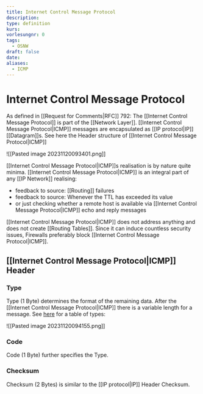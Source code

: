 ```yaml
---
title: Internet Control Message Protocol
description: 
type: definition
kurs: 
vorlesungnr: 0
tags:
  - OSNW
draft: false
date: 
aliases:
  - ICMP
---
```


# Internet Control Message Protocol

As defined in [[Request for Comments|RFC]] 792: The [[Internet Control Message Protocol]] is part of the [[Network Layer]]. [[Internet Control Message Protocol|ICMP]] messages are encapsulated as [[IP protocol|IP]] [[Datagram]]s. See here the Header structure of [[Internet Control Message Protocol|ICMP]]

![[Pasted image 20231120093401.png]]

[[Internet Control Message Protocol|ICMP]]s realisation is by nature quite minima. [[Internet Control Message Protocol|ICMP]] is an integral part of any [[IP Network]] realising:

- feedback to source: [[Routing]] failures
- feedback to source: Whenever the TTL has exceeded its value
- or just checking whether a remote host is available via [[Internet Control Message Protocol|ICMP]] echo and reply messages

[[Internet Control Message Protocol|ICMP]] does not address anything and does not create [[Routing Tables]]. Since it can induce countless security issues, Firewalls preferably block [[Internet Control Message Protocol|ICMP]].

## [[Internet Control Message Protocol|ICMP]] Header

### Type

Type (1 Byte) determines the format of the remaining data. After the [[Internet Control Message Protocol|ICMP]] there is a variable length for a message. See [here](https://www.iana.org/assignments/icmp-parameters/icmp-parameters.xhtml) for a table of types:

![[Pasted image 20231120094155.png]]

### Code

Code (1 Byte) further specifies the Type.

### Checksum

Checksum (2 Bytes) is similar to the [[IP protocol|IP]] Header Checksum.